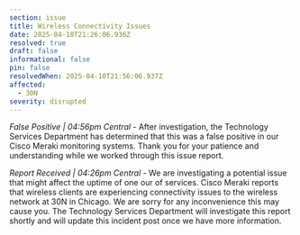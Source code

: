 ```yaml
---
section: issue
title: Wireless Connectivity Issues
date: 2025-04-10T21:26:06.936Z
resolved: true
draft: false
informational: false
pin: false
resolvedWhen: 2025-04-10T21:56:06.937Z
affected:
  - 30N
severity: disrupted
---
```

*False Positive | 04:56pm Central* - After investigation, the Technology Services Department has determined that this was a false positive in our Cisco Meraki monitoring systems. Thank you for your patience and understanding while we worked through this issue report.

*Report Received | 04:26pm Central* - We are investigating a potential issue that might affect the uptime of one our of services. Cisco Meraki reports that wireless clients are experiencing connectivity issues to the wireless network at 30N in Chicago. We are sorry for any inconvenience this may cause you. The Technology Services Department will investigate this report shortly and will update this incident post once we have more information.